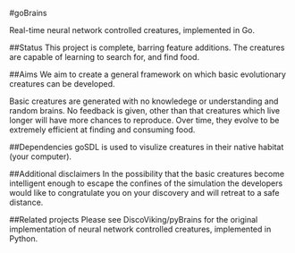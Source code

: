 #goBrains

Real-time neural network controlled creatures, implemented in Go.

##Status
This project is complete, barring feature additions.
The creatures are capable of learning to search for, and find food.

##Aims
We aim to create a general framework on which basic evolutionary creatures can be developed.

Basic creatures are generated with no knowledege or understanding and random brains.
No feedback is given, other than that creatures which live longer will have more chances to reproduce.
Over time, they evolve to be extremely efficient at finding and consuming food.

##Dependencies
goSDL is used to visulize creatures in their native habitat (your computer).

##Additional disclaimers
In the possibility that the basic creatures become intelligent enough to escape the confines of the simulation the developers would like to congratulate you on your discovery and will retreat to a safe distance.

##Related projects
Please see DiscoViking/pyBrains for the original implementation of neural network controlled creatures, implemented in Python.
